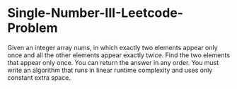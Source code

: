 # Single-Number-III-Leetcode-Problem
Given an integer array nums, in which exactly two elements appear only once and all the other elements appear exactly twice. Find the two elements that appear only once. You can return the answer in any order.  You must write an algorithm that runs in linear runtime complexity and uses only constant extra space.
